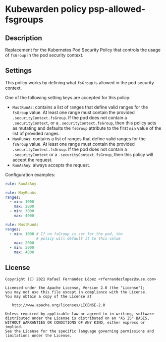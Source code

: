 # Kubewarden policy psp-allowed-fsgroups

## Description

Replacement for the Kubernetes Pod Security Policy that controls the
usage of `fsGroup` in the pod security context.

## Settings

This policy works by defining what `fsGroup` is allowed in the pod security context.

One of the following setting keys are accepted for this policy:

* `MustRunAs`: contains a list of ranges that define valid ranges for the `fsGroup` value. At least
  one range must contain the provided `.securityContext.fsGroup`. If the pod does not contain a
  `.securityContext`, or a `.securityContext.fsGroup`, then this policy acts as mutating and
  defaults the `fsGroup` attribute to the first `min` value of the list of provided ranges.
* `MayRunAs`: contains a list of ranges that define valid ranges for the `fsGroup` value. At least
  one range must contain the provided `.securityContext.fsGroup`. If the pod does not contain a
  `.securityContext` or a `.securityContext.fsGroup`, then this policy will accept the request.
* `RunAsAny`: always accepts the request.

Configuration examples:

```yaml
rule: RunAsAny
```

```yaml
rule: MayRunAs
ranges:
  - min: 1000
    max: 2000
  - min: 3000
    max: 4000
```

```yaml
rule: MustRunAs
ranges:
  - min: 1000 # If no fsGroup is set for the pod, the
              # policy will default it to this value
    max: 2000
  - min: 3000
    max: 4000
```

## License

```
Copyright (C) 2021 Rafael Fernández López <rfernandezlopez@suse.com>

Licensed under the Apache License, Version 2.0 (the "License");
you may not use this file except in compliance with the License.
You may obtain a copy of the License at

   http://www.apache.org/licenses/LICENSE-2.0

Unless required by applicable law or agreed to in writing, software
distributed under the License is distributed on an "AS IS" BASIS,
WITHOUT WARRANTIES OR CONDITIONS OF ANY KIND, either express or implied.
See the License for the specific language governing permissions and
limitations under the License.
```
